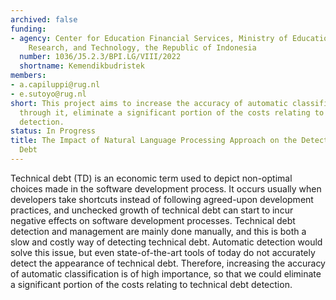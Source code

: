 ```yaml
---
archived: false
funding:
- agency: Center for Education Financial Services, Ministry of Education, Culture,
    Research, and Technology, the Republic of Indonesia
  number: 1036/J5.2.3/BPI.LG/VIII/2022
  shortname: Kemendikbudristek
members:
- a.capiluppi@rug.nl
- e.sutoyo@rug.nl
short: This project aims to increase the accuracy of automatic classification and,
  through it, eliminate a significant portion of the costs relating to technical debt
  detection.
status: In Progress
title: The Impact of Natural Language Processing Approach on the Detection of Technical
  Debt
---
```


Technical debt (TD) is an economic term used to depict non-optimal choices made in the software development process. It occurs usually when developers take shortcuts instead of following agreed-upon development practices, and unchecked growth of technical debt can start to incur negative effects on software development processes. Technical debt detection and management are mainly done manually, and this is both a slow and costly way of detecting technical debt. Automatic detection would solve this issue, but even state-of-the-art tools of today do not accurately detect the appearance of technical debt. Therefore, increasing the accuracy of automatic classification is of high importance, so that we could eliminate a significant portion of the costs relating to technical debt detection.